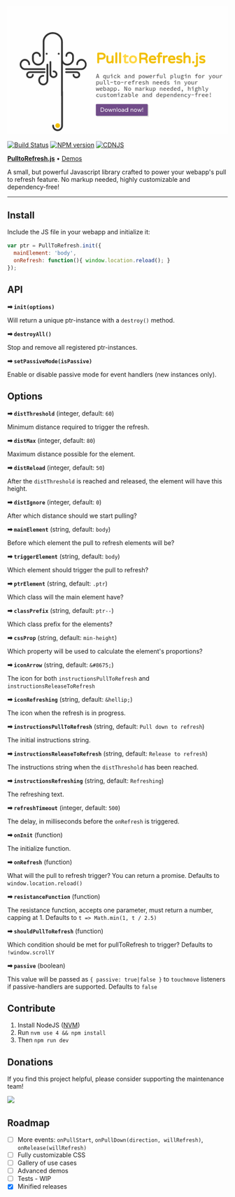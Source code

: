 ![PulltoRefresh.js](img/pulltorefresh.gif)

[![Build Status](https://travis-ci.org/BoxFactura/pulltorefresh.js.png)](https://travis-ci.org/BoxFactura/pulltorefresh.js)
[![NPM version](https://badge.fury.io/js/pulltorefreshjs.png)](http://badge.fury.io/js/pulltorefreshjs)
[![CDNJS](https://img.shields.io/cdnjs/v/pulltorefreshjs.svg)](https://cdnjs.com/libraries/pulltorefreshjs)

[**PulltoRefresh.js**](http://www.boxfactura.com/pulltorefresh.js/) • [Demos](http://www.boxfactura.com/pulltorefresh.js/demos/basic.html)

A small, but powerful Javascript library crafted to power your webapp's pull to refresh feature. No markup needed, highly customizable and dependency-free!

---


Install
---

Include the JS file in your webapp and initialize it:

```js
var ptr = PullToRefresh.init({
  mainElement: 'body',
  onRefresh: function(){ window.location.reload(); }
});
```

API
---

**➡ `init(options)`**

Will return a unique ptr-instance with a `destroy()` method.

**➡ `destroyAll()`**

Stop and remove all registered ptr-instances.

**➡ `setPassiveMode(isPassive)`**

Enable or disable passive mode for event handlers (new instances only).

Options
---

**➡ `distThreshold`** (integer, default: `60`)

Minimum distance required to trigger the refresh.

**➡ `distMax`** (integer, default: `80`)

Maximum distance possible for the element.

**➡ `distReload`** (integer, default: `50`)

After the `distThreshold` is reached and released, the element will have this height.

**➡ `distIgnore`** (integer, default: `0`)

After which distance should we start pulling?

**➡ `mainElement`** (string, default: `body`)

Before which element the pull to refresh elements will be?

**➡ `triggerElement`** (string, default: `body`)

Which element should trigger the pull to refresh?

**➡ `ptrElement`** (string, default: `.ptr`)

Which class will the main element have?

**➡ `classPrefix`** (string, default: `ptr--`)

Which class prefix for the elements?

**➡ `cssProp`** (string, default: `min-height`)

Which property will be used to calculate the element's proportions?

**➡ `iconArrow`** (string, default: `&#8675;`)

The icon for both `instructionsPullToRefresh` and `instructionsReleaseToRefresh`

**➡ `iconRefreshing`** (string, default: `&hellip;`)

The icon when the refresh is in progress.

**➡ `instructionsPullToRefresh`** (string, default: `Pull down to refresh`)

The initial instructions string.

**➡ `instructionsReleaseToRefresh`** (string, default: `Release to refresh`)

The instructions string when the `distThreshold` has been reached.

**➡ `instructionsRefreshing`** (string, default: `Refreshing`)

The refreshing text.

**➡ `refreshTimeout`** (integer, default: `500`)

The delay, in milliseconds before the `onRefresh` is triggered.

**➡ `onInit`** (function)

The initialize function.

**➡ `onRefresh`** (function)

What will the pull to refresh trigger? You can return a promise. Defaults to `window.location.reload()`

**➡ `resistanceFunction`** (function)

The resistance function, accepts one parameter, must return a number, capping at 1. Defaults to `t => Math.min(1, t / 2.5)`

**➡ `shouldPullToRefresh`** (function)

Which condition should be met for pullToRefresh to trigger? Defaults to `!window.scrollY`

**➡ `passive`** (boolean)

This value will be passed as `{ passive: true|false }` to `touchmove` listeners if passive-handlers are supported. Defaults to `false`

Contribute
---

1. Install NodeJS ([NVM](https://github.com/creationix/nvm/blob/master/nvm.sh))
2. Run `nvm use 4 && npm install`
3. Then `npm run dev`

Donations
---

If you find this project helpful, please consider supporting the maintenance team!

[![](https://www.paypalobjects.com/en_US/MX/i/btn/btn_donateCC_LG.gif)](https://www.paypal.com/cgi-bin/webscr?cmd=_s-xclick&hosted_button_id=WYS5CSZWWLNN4)

Roadmap
---

- [ ] More events: `onPullStart`, `onPullDown(direction, willRefresh)`, `onRelease(willRefresh)`
- [ ] Fully customizable CSS
- [ ] Gallery of use cases
- [ ] Advanced demos
- [ ] Tests - WIP
- [x] Minified releases
